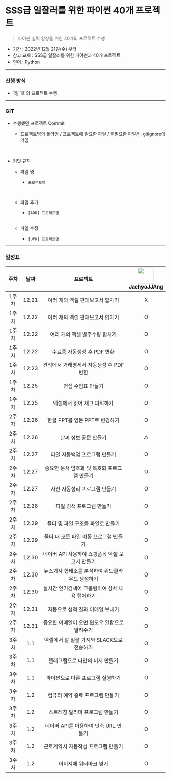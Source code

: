 # SSS급 일잘러를 위한 파이썬 40개 프로젝트
> 파이썬 실력 향상을 위한 40개의 프로젝트 수행

- 기간 : 2022년 12월 21일(수) 부터
- 참고 교재 : SSS급 일잘러를 위한 파이썬과 40개 프로젝트
- 언어 : Python
***
### 진행 방식
- 1일 1회의 프로젝트 수행
***

### GIT
- 수행했던 프로젝트 Commit

    - 프로젝트명의 폴더명 / 프로젝트에 필요한 파일 / 불필요한 파일은 .gitignore에 기입
</br>

- 커밋 규칙
    - 파일 명
        -     프로젝트명
        </br>
    
    - 파일 추가
        -     [ADD] 프로젝트명
    </br>
  
    - 파일 수정
        -     [UPD] 프로젝트명

***
### 일정표
| 주차 | 날짜 | 프로젝트 |  <img src="https://avatars.githubusercontent.com/u/91415701?v=4" width="50" height="50"> </br> JaehyoJJAng 
| :--: | :--------------------------: | :--: | :-----------------: |
| 1주차 | 12.21 | 여러 개의 엑셀 판매보고서 합치기 | X |
| 1주차 | 12.22 | 여러 개의 엑셀 판매보고서 합치기 | O |
| 1주차 | 12.22 | 여러 개의 엑셀 발주수량 합치기 | O |
| 1주차 | 12.22 | 수료증 자동생성 후 PDF 변환 | O |
| 1주차 | 12.23 | 견적에서 거래명세서 자동생성 후 PDF 변환 | O |
| 1주차 | 12.25 | 면접 수험표 만들기 | O |
| 1주차 | 12.25 | 엑셀에서 읽어 재고 파악하기 | O |
| 2주차 | 12.26 | 한글 PPT를 영문 PPT로 변경하기 | O |
| 2주차 | 12.26 | 날씨 정보 공문 만들기 | △ |
| 2주차 | 12.27 | 파일 자동백업 프로그램 만들기 | O |
| 2주차 | 12.27 | 중요한 문서 암호화 및 복호화 프로그램 만들기 | O |
| 2주차 | 12.27 | 사진 자동정리 프로그램 만들기 | O |
| 2주차 | 12.28 | 파일 검색 프로그램 만들기 | O |
| 2주차 | 12.29 | 폴더 및 파일 구조를 파일로 만들기 | O |
| 2주차 | 12.29 | 폴더 내 모든 파일 이동 프로그램 만들기 | O |
| 2주차 | 12.30 | 네이버 API 사용하여 쇼핑품목 엑셀 보고서 만들기 | O |
| 2주차 | 12.30 | 뉴스기사 형태소를 분석하여 워드클라우드 생성하기 | O |
| 2주차 | 12.30 | 실시간 인기검색어 크롤링하여 상세 내용 캡처하기 | O |
| 2주차 | 12.31 | 자동으로 성적 결과 이메일 보내기 | O |
| 2주차 | 12.31 | 중요한 이메일이 오면 윈도우 알람으로 알려주기 | O |
| 3주차 | 1.1   | 엑셀에서 할 일을 가져와 SLACK으로 전송하기 | O |
| 3주차 | 1.1   | 텔레그램으로 나만의 비서 만들기 | O |
| 3주차 | 1.1   | 파이썬으로 다른 프로그램 실행하기 | O |
| 3주차 | 1.2   | 컴퓨터 예약 종료 프로그램 만들기 | O |
| 3주차 | 1.2   | 스트레칭 알리미 프로그램 만들기 | O |
| 3주차 | 1.2   | 네이버 API를 이용하여 단축 URL 만들기 | O |
| 3주차 | 1.2   | 근로계약서 자동작성 프로그램 만들기 | O |
| 3주차 | 1.2   | 이미지에 워터마크 넣기 | O |